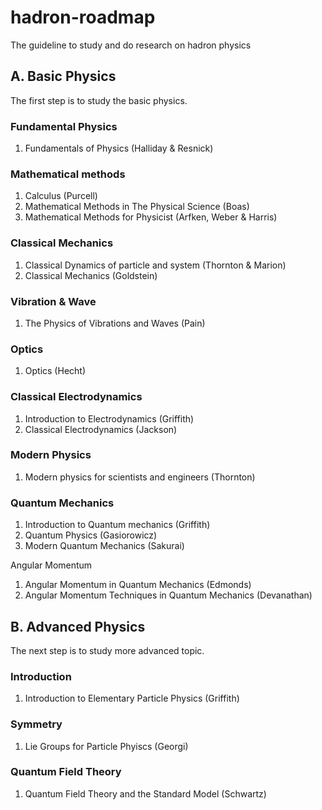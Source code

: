 # hadron-roadmap
The guideline to study and do research on hadron physics

## A. Basic Physics
The first step is to study the basic physics.

### Fundamental Physics
1. Fundamentals of Physics (Halliday & Resnick)

### Mathematical methods
1. Calculus (Purcell)
2. Mathematical Methods in The Physical Science (Boas)
3. Mathematical Methods for Physicist (Arfken, Weber & Harris)

### Classical Mechanics
1. Classical Dynamics of particle and system (Thornton & Marion)
2. Classical Mechanics (Goldstein)

### Vibration & Wave
1. The Physics of Vibrations and Waves (Pain)

### Optics
1. Optics (Hecht)

### Classical Electrodynamics
1. Introduction to Electrodynamics (Griffith)
2. Classical Electrodynamics (Jackson)

### Modern Physics
1. Modern physics for scientists and engineers (Thornton)

### Quantum Mechanics
1. Introduction to Quantum mechanics (Griffith)
2. Quantum Physics (Gasiorowicz)
3. Modern Quantum Mechanics (Sakurai)

Angular Momentum
1. Angular Momentum in Quantum Mechanics (Edmonds)
2. Angular Momentum Techniques in Quantum Mechanics (Devanathan)


## B. Advanced Physics
The next step is to study more advanced topic.

### Introduction
1. Introduction to Elementary Particle Physics (Griffith)

### Symmetry
1. Lie Groups for Particle Phyiscs (Georgi)

### Quantum Field Theory
1. Quantum Field Theory and the Standard Model (Schwartz)
